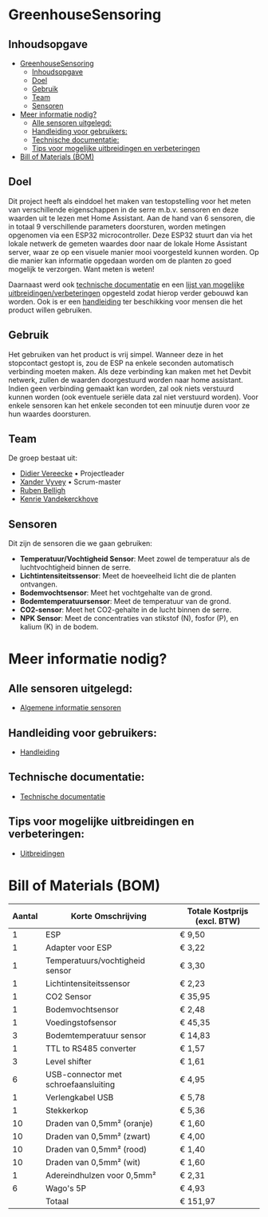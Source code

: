 # GreenhouseSensoring

## Inhoudsopgave

- [GreenhouseSensoring](#greenhousesensoring)
  - [Inhoudsopgave](#inhoudsopgave)
  - [Doel](#doel)
  - [Gebruik](#gebruik)
  - [Team](#team)
  - [Sensoren](#sensoren)
- [Meer informatie nodig?](#meer-informatie-nodig)
  - [Alle sensoren uitgelegd:](#alle-sensoren-uitgelegd)
  - [Handleiding voor gebruikers:](#handleiding-voor-gebruikers)
  - [Technische documentatie:](#technische-documentatie)
  - [Tips voor mogelijke uitbreidingen en verbeteringen](#tips-voor-mogelijke-uitbreidingen-en-verbeteringen)
- [Bill of Materials (BOM)](#bill-of-materials-bom)

## Doel
Dit project heeft als einddoel het maken van testopstelling voor het meten van verschillende eigenschappen in de serre m.b.v. sensoren en deze waarden uit te lezen met Home Assistant. Aan de hand van 6 sensoren, die in totaal 9 verschillende parameters doorsturen, worden metingen opgenomen via een ESP32 microcontroller. Deze ESP32 stuurt dan via het lokale netwerk de gemeten waardes door naar de lokale Home Assistant server, waar ze op een visuele manier mooi voorgesteld kunnen worden. Op die manier kan informatie opgedaan worden om de planten zo goed mogelijk te verzorgen. Want meten is weten! 

Daarnaast werd ook [technische documentatie](./Documentatie/Technische_documentatie.md) en een [lijst van mogelijke uitbreidingen/verbeteringen](./Documentatie/Mogelijke_uitbreiding.md) opgesteld zodat hierop verder gebouwd kan worden. Ook is er een [handleiding](./Documentatie/Handleiding_gebruiker.md) ter beschikking voor mensen die het product willen gebruiken.

## Gebruik
Het gebruiken van het product is vrij simpel. Wanneer deze in het stopcontact gestopt is, zou de ESP na enkele seconden automatisch verbinding moeten maken. Als deze verbinding kan maken met het Devbit netwerk, zullen de waarden doorgestuurd worden naar home assistant. Indien geen verbinding gemaakt kan worden, zal ook niets verstuurd kunnen worden (ook eventuele seriële data zal niet verstuurd worden). Voor enkele sensoren kan het enkele seconden tot een minuutje duren voor ze hun waardes doorsturen.


## Team
De groep bestaat uit:  
- [Didier Vereecke](https://github.com/MrI2C) • Projectleader
- [Xander Vyvey](https://github.com/vyx04) • Scrum-master
- [Ruben Belligh](https://github.com/RubenBelligh)    
- [Kenrie Vandekerckhove](https://github.com/Kenrie19)  

## Sensoren
Dit zijn de sensoren die we gaan gebruiken:
- **Temperatuur/Vochtigheid Sensor**: Meet zowel de temperatuur als de luchtvochtigheid binnen de serre.
- **Lichtintensiteitssensor**: Meet de hoeveelheid licht die de planten ontvangen.
- **Bodemvochtsensor**: Meet het vochtgehalte van de grond.
- **Bodemtemperatuursensor**: Meet de temperatuur van de grond.
- **CO2-sensor**: Meet het CO2-gehalte in de lucht binnen de serre.
- **NPK Sensor**: Meet de concentraties van stikstof (N), fosfor (P), en kalium (K) in de bodem.

# Meer informatie nodig?
## Alle sensoren uitgelegd:
  - [Algemene informatie sensoren](./Documentatie/Algemene%20info%20componenten/README.md)

## Handleiding voor gebruikers:
  - [Handleiding](./Documentatie/handleiding.md)

## Technische documentatie:
- [Technische documentatie](./Documentatie/Technische_documentatie.md)

## Tips voor mogelijke uitbreidingen en verbeteringen:
  - [Uitbreidingen](./Documentatie/Mogelijke_uitbreiding.md)

# Bill of Materials (BOM)


| **Aantal** | **Korte Omschrijving**                       | **Totale Kostprijs (excl. BTW)** |
|------------|----------------------------------------------|----------------------------------|
| 1          | ESP                                          | € 9,50                           |
| 1          | Adapter voor ESP                             | € 3,22                           |
| 1          | Temperatuurs/vochtigheid sensor              | € 3,30                           |
| 1          | Lichtintensiteitssensor                      | € 2,23                           |
| 1          | CO2 Sensor                                   | € 35,95                          |
| 1          | Bodemvochtsensor                             | € 2,48                           |
| 1          | Voedingstofsensor                            | € 45,35                          |
| 3          | Bodemtemperatuur sensor                      | € 14,83                          |
| 1          | TTL to RS485 converter                       | € 1,57                           |
| 3          | Level shifter                                | € 1,61                           |
| 6          | USB-connector met schroefaansluiting         | € 4,95                           |
| 1          | Verlengkabel USB                             | € 5,78                           |
| 1          | Stekkerkop                                   | € 5,36                           |
| 10         | Draden van 0,5mm² (oranje)                   | € 1,60                           |
| 10         | Draden van 0,5mm² (zwart)                    | € 4,00                           |
| 10         | Draden van 0,5mm² (rood)                     | € 1,40                           |
| 10         | Draden van 0,5mm² (wit)                      | € 1,60                           |
| 1          | Adereindhulzen voor 0,5mm²                   | € 2,31                           |
| 6          | Wago's 5P                                    | € 4,93                           |
|            |Totaal                                        | € 151,97                         |
